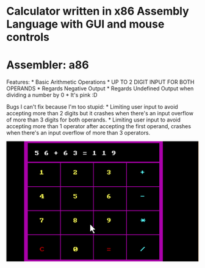 Calculator written in x86 Assembly Language with GUI and mouse controls
=======================================================================

# Assembler: a86

Features:
	* Basic Arithmetic Operations
	* UP TO 2 DIGIT INPUT FOR BOTH OPERANDS
	* Regards Negative Output
	* Regards Undefined Output when dividing a number by 0
	* It's pink :D

Bugs I can't fix because I'm too stupid:
	* Limiting user input to avoid accepting more than 2 digits but it crashes when there's an input
	  overflow of more than 3 digits for both operands.
	* Limiting user input to avoid accepting more than 1 operator after accepting the first operand,
	  crashes when there's an input overflow of more than 3 operators.

![UI Screenshot](/Capture.PNG?raw=true "Calculator UI")